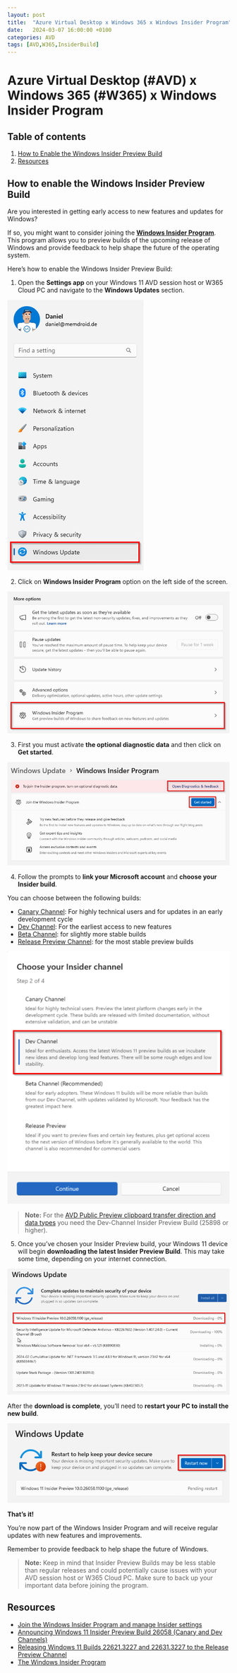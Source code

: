 ```yaml
---
layout: post
title:  "Azure Virtual Desktop x Windows 365 x Windows Insider Program"
date:   2024-03-07 16:00:00 +0100
categories: AVD
tags: [AVD,W365,InsiderBuild]
---
```

# Azure Virtual Desktop (#AVD) x Windows 365 (#W365) x Windows Insider Program

## Table of contents
1. [How to Enable the Windows Insider Preview Build](#How-to-enable-the-Windows-Insider-Preview-Build)
2. [Resources](#resources)

## How to enable the Windows Insider Preview Build

Are you interested in getting early access to new features and updates for Windows? 

If so, you might want to consider joining the [**Windows Insider Program**](https://www.microsoft.com/de-de/windowsinsider/). This program allows you to preview builds of the upcoming release of Windows and provide feedback to help shape the future of the operating system.

Here’s how to enable the Windows Insider Preview Build:

1. Open the **Settings app** on your Windows 11 AVD session host or W365 Cloud PC and navigate to the **Windows Updates** section.

![This image shows the Windows 11 settings app](/assets/img/2024-03-07/2024-03-07-001.png)

2. Click on **Windows Insider Program** option on the left side of the screen.

![This image shows the Windows Insider Program](/assets/img/2024-03-07/2024-03-07-002.png)

3. First you must activate **the optional diagnostic data** and then click on **Get started**.

![This image shows the Windows Insider Program - Get started](/assets/img/2024-03-07/2024-03-07-003.png)

4. Follow the prompts to **link your Microsoft account** and **choose your Insider build**. 

You can choose between the following builds:
- [Canary Channel](https://blogs.windows.com/windows-insider/2024/02/14/announcing-windows-11-insider-preview-build-26058-canary-and-dev-channels/): For highly technical users and for updates in an early development cycle
- [Dev Channel](https://blogs.windows.com/windows-insider/2024/02/14/announcing-windows-11-insider-preview-build-26058-canary-and-dev-channels/): For the earliest access to new features
- [Beta Channel](https://blogs.windows.com/windows-insider/2024/03/04/announcing-windows-11-insider-preview-build-22635-3276-beta-channel/): for slightly more stable builds
- [Release Preview Channel](https://blogs.windows.com/windows-insider/2024/02/15/releasing-windows-11-builds-22621-3227-and-22631-3227-to-the-release-preview-channel/): for the most stable preview builds

![This image shows the different insider builds](/assets/img/2024-03-07/2024-03-07-004.png)

>**Note:** For the [AVD Public Preview clipboard transfer direction and data types](https://learn.microsoft.com/en-us/azure/virtual-desktop/clipboard-transfer-direction-data-types?tabs=registry) you need the Dev-Channel Insider Preview Build (25898 or higher).

5. Once you’ve chosen your Insider Preview build, your Windows 11 device will begin **downloading the latest Insider Preview Build**. This may take some time, depending on your internet connection.

![This image shows the Windows Update downloading the insider build](/assets/img/2024-03-07/2024-03-07-005.png)

After the **download is complete**, you’ll need to **restart your PC to install the new build**.


![This image shows the Windows Update to restart now](/assets/img/2024-03-07/2024-03-07-006.png)

**That’s it!** 

You’re now part of the Windows Insider Program and will receive regular updates with new features and improvements. 

Remember to provide feedback to help shape the future of Windows.

>**Note:** Keep in mind that Insider Preview Builds may be less stable than regular releases and could potentially cause issues with your AVD session host or W365 Cloud PC. Make sure to back up your important data before joining the program.

## Resources

- [Join the Windows Insider Program and manage Insider settings](https://support.microsoft.com/en-us/windows/join-the-windows-insider-program-and-manage-insider-settings-ef20bb3d-40f4-20cc-ba3c-a72c844b563c)
- [Announcing Windows 11 Insider Preview Build 26058 (Canary and Dev Channels)](https://blogs.windows.com/windows-insider/2024/02/14/announcing-windows-11-insider-preview-build-26058-canary-and-dev-channels/)
- [Releasing Windows 11 Builds 22621.3227 and 22631.3227 to the Release Preview Channel](https://blogs.windows.com/windows-insider/2024/02/15/)
- [The Windows Insider Program](https://www.microsoft.com/de-de/windowsinsider/)